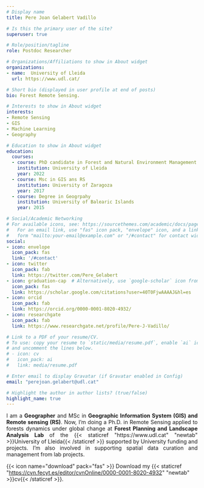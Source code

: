 ```yaml
---
# Display name
title: Pere Joan Gelabert Vadillo

# Is this the primary user of the site?
superuser: true

# Role/position/tagline
role: Postdoc Researcher

# Organizations/Affiliations to show in About widget
organizations:
- name:  University of Lleida
  url: https://www.udl.cat/

# Short bio (displayed in user profile at end of posts)
bio: Forest Remote Sensing.

# Interests to show in About widget
interests:
- Remote Sensing
- GIS
- Machine Learning
- Geography

# Education to show in About widget
education:
  courses:
  - course: PhD candidate in Forest and Natural Environment Management
    institution: University of Lleida
    year: 2022
  - course: Msc in GIS ans RS
    institution: University of Zaragoza
    year: 2017
  - course: Degree in Geogrpahy
    institution: University of Balearic Islands
    year: 2015

# Social/Academic Networking
# For available icons, see: https://sourcethemes.com/academic/docs/page-builder/#icons
#   For an email link, use "fas" icon pack, "envelope" icon, and a link in the
#   form "mailto:your-email@example.com" or "/#contact" for contact widget.
social:
- icon: envelope
  icon_pack: fas
  link: '/#contact'
- icon: twitter
  icon_pack: fab
  link: https://twitter.com/Pere_Gelabert
- icon: graduation-cap  # Alternatively, use `google-scholar` icon from `ai` icon pack
  icon_pack: fas
  link: https://scholar.google.com/citations?user=40T0FjwAAAAJ&hl=es
- icon: orcid
  icon_pack: fab
  link: https://orcid.org/0000-0001-8020-4932/
- icon: researchgate
  icon_pack: fab
  link: https://www.researchgate.net/profile/Pere-J-Vadillo/

# Link to a PDF of your resume/CV.
# To use: copy your resume to `static/media/resume.pdf`, enable `ai` icons in `params.toml`, 
# and uncomment the lines below.
# - icon: cv
#   icon_pack: ai
#   link: media/resume.pdf

# Enter email to display Gravatar (if Gravatar enabled in Config)
email: "perejoan.gelabert@udl.cat"

# Highlight the author in author lists? (true/false)
highlight_name: true
---
```

<p align="justify">
I am a <b>Geographer</b> and MSc in <b>Geographic Information System (GIS) and Remote sensing (RS)</b>. Now, I’m doing a Ph.D. in Remote Sensing applied to forests dynamics under global change at <b>Forest Planning and Landscape Analysis Lab </b> of the  {{< staticref "https://www.udl.cat" "newtab" >}}University of Lleida{{< /staticref >}} supported by University funding and projects. I’m also involved in supporting spatial data curation and management from lab projects.

{{< icon name="download" pack="fas" >}} Download my {{< staticref "https://cvn.fecyt.es/editor/cvnOnline/0000-0001-8020-4932" "newtab" >}}cv{{< /staticref >}}.
</p>
